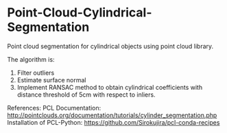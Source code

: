 # Point-Cloud-Cylindrical-Segmentation

Point cloud segmentation for cylindrical objects using point cloud library.

The algorithm is:
1) Filter outliers
2) Estimate surface normal
3) Implement RANSAC method to obtain cylindrical coefficients with distance threshold of 5cm with respect to inliers.

References:
PCL Documentation: http://pointclouds.org/documentation/tutorials/cylinder_segmentation.php
Installation of PCL-Python: https://github.com/Sirokujira/pcl-conda-recipes
